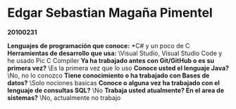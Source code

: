 # Edgar Sebastian Magaña Pimentel
**20100231**

**Lenguajes de programación que conoce:** *C# y un poco de C
**Herramientas de desarrollo que usa:** \Visual Studio, Visual Studio Code y he usado Pic C Compiler
**Ya ha trabajado antes con Git/GitHub o es su primera vez?** \Es la primera vez que lo uso
**Conoce usted el lenguaje Java?** \No, no lo conozco
**Tiene conocimiento o ha trabajado con Bases de datos?** \Solo nociones basicas
**Conoce o alguna vez ha trabajado con el lenguaje de consultas SQL?** \No
**Trabaja usted atualmente? En el area de sistemas?** \No, actualmente no trabajo